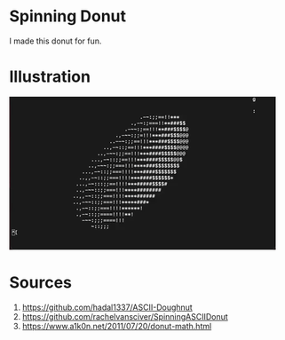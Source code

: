 # Spinning Donut
I made this donut for fun. 

# Illustration
![](https://github.com/TMTien3004/ASCII-Spinning_Donut/blob/main/Spinning%20Donut.gif)

# Sources
1. https://github.com/hadal1337/ASCII-Doughnut
2. https://github.com/rachelvansciver/SpinningASCIIDonut
3. https://www.a1k0n.net/2011/07/20/donut-math.html
